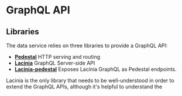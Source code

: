 # GraphQL API

## Libraries

The data service relies on three libraries to provide a GraphQL API:

* **[Pedestal](http://pedestal.io)** HTTP serving and routing
* **[Lacinia](https://lacinia.readthedocs.io/en/latest/#)** GraphQL Server-side API
* **[Lacinia-pedestal](https://github.com/walmartlabs/lacinia-pedestal)** Exposes Lacinia GraphQL as Pedestal endpoints.

Lacinia is the only library that needs to be well-understood in order to extend the GraphQL APIs, although it's helpful to understand the 

